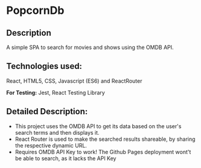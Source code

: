# PopcornDb

## Description

A simple SPA to search for movies and shows using the OMDB API.

## Technologies used:

React, HTML5, CSS, Javascript (ES6) and ReactRouter

**For Testing:** Jest, React Testing Library

## Detailed Description:

- This project uses the OMDB API to get its data based on the user's search terms and then displays it.
- React Router is used to make the searched results shareable, by sharing the respective dynamic URL.
- Requires OMDB API Key to work! The Github Pages deployment wont't be able to search, as it lacks the API Key
